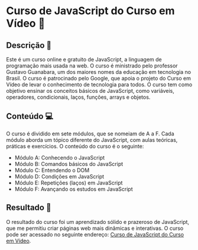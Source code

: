 # Curso de JavaScript do Curso em Vídeo 🎥

## Descrição 📝

Este é um curso online e gratuito de JavaScript, a linguagem de programação mais usada na web. O curso é ministrado pelo professor Gustavo Guanabara, um dos maiores nomes da educação em tecnologia no Brasil. O curso é patrocinado pelo Google, que apoia o projeto do Curso em Vídeo de levar o conhecimento de tecnologia para todos. O curso tem como objetivo ensinar os conceitos básicos de JavaScript, como variáveis, operadores, condicionais, laços, funções, arrays e objetos.

## Conteúdo 💻

O curso é dividido em sete módulos, que se nomeiam de A a F. Cada módulo aborda um tópico diferente do JavaScript, com aulas teóricas, práticas e exercícios. O conteúdo do curso é o seguinte:

- Módulo A: Conhecendo o JavaScript
- Módulo B: Comandos básicos do JavaScript
- Módulo C: Entendendo o DOM
- Módulo D: Condições em JavaScript
- Módulo E: Repetições (laços) em JavaScript
- Módulo F: Avançando os estudos em JavaScript

## Resultado 🚀

O resultado do curso foi um aprendizado sólido e prazeroso de JavaScript, que me permitiu criar páginas web mais dinâmicas e interativas. O curso pode ser acessado no seguinte endereço: [Curso de JavaScript do Curso em Vídeo](https://www.youtube.com/watch?v=1-w1RfGIov4&list=PLHz_AreHm4dlsK3Nr9GVvXCbpQyHQl1o1).
